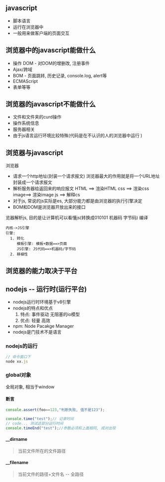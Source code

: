 javascript
---
+ 脚本语言
+ 运行在浏览器中
+ 一般用来做客户端的页面交互

浏览器中的javascript能做什么
---
+ 操作 DOM - 对DOM的增删改, 注册事件
+ Ajax/跨域
+ BOM - 页面跳转, 历史记录, console.log, alert等
+ ECMAScript
+ 表单等等

浏览器的javascript不能做什么
---
 + 文件和文件夹的curd操作
 + 操作系统信息
 + 服务器相关
 + 由于js语言运行环境比较特殊(代码是在不认识的人的浏览器中运行 )

浏览器与javascript
---
浏览器
 + 请求一个http地址(封装一个请求报文)
   浏览器最大的作用就是将一个URL地址封装成一个请求报文
 + 解析服务器给返回来的响应报文
   HTML ==> 渲染HTML
   css  ==> 渲染css
   image==> 渲染image
   js   ==> 解释cs
 + 对于js, 常说的js实际是es, 大部分能力都是由浏览器的执行引擎决定
 + BOM和DOM是浏览器开放出来的接口
 
览器解析js, 目的是让计算机可以看懂js(转换成010101 机器码 字节码)
编译

    内核->JS引擎
    引擎: 
      1. 转化
         模板引擎: 模板+数据==>页面
         JS引擎: JS代码==>机器码/字节码
      2. 移植性

浏览器的能力取决于平台
---

nodejs -- 运行时(运行平台)
---
- nodejs运行时环境基于v8引擎
- nodejs的特点和优点
  1. 特点: 事件驱动 无阻塞的io模型
  2. 优点: 轻量 高效
- npm: Node Pacakge Manager
- nodejs是门技术不是语言

### nodejs的运行
  ```js
// 命令窗口下
node xx.js
  ```

### global对象
全局对象, 相当于window

#### 断言
   ```js
 console.assert(foo==123,"判断失败, 值不是123");
   
 console.time("test");// 记录时间
 // code... 测试这部分运行时间
 console.timeEnd("test");//参数必须和上面相同, 成对出现
   ```

#### __dirname 
   > 当前文件所在的文件路径


#### __filename 
   > 当前文件的路径+文件名 -- 全路径

